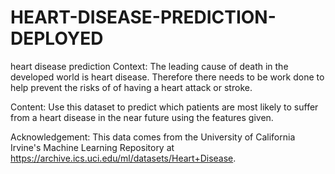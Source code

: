 # HEART-DISEASE-PREDICTION-DEPLOYED
heart disease prediction
Context: The leading cause of death in the developed world is heart disease. Therefore there needs to be work done to help prevent the risks of of having a heart attack or stroke.

Content: Use this dataset to predict which patients are most likely to suffer from a heart disease in the near future using the features given.

Acknowledgement: This data comes from the University of California Irvine's Machine Learning Repository at https://archive.ics.uci.edu/ml/datasets/Heart+Disease.
